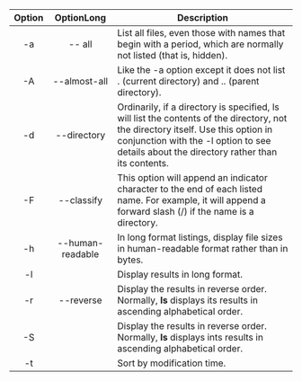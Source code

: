 | Option     | OptionLong       | Description |
| :--------: | :--------------: | ----------- |
| -a         | -- all           | List all files, even those with names that begin with a period, which are normally not listed (that is, hidden).|
| -A         | --almost-all     | Like the -a option except it does not list . (current directory) and .. (parent directory).|
| -d         | --directory      | Ordinarily, if a directory is specified, ls will list the contents of the directory, not the directory itself. Use this option in conjunction with the -l option to see details about the directory rather than its contents. |
| -F         | --classify       | This option will append an indicator character to the end of each listed name. For example, it will append a forward slash (/) if the name is a directory. |
| -h         | --human-readable | In long format listings, display file sizes in human-readable format rather than in bytes. |
| -l         |                  | Display results in long format.|
| -r         | --reverse        | Display the results in reverse order. Normally, **ls** displays its results in ascending alphabetical order.|
| -S         |                  | Display the results in reverse order. Normally, **ls** displays ints results in ascending alphabetical order. |
| -t         |                  | Sort by modification time. |

